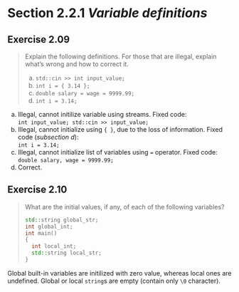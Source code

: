 # Section 2.2.1 _Variable definitions_

## Exercise 2.09

> Explain the following definitions. For those that are illegal, explain what’s wrong and how to correct it.
>
> <ol type="a">
>   <li><code>std::cin >> int input_value;</code></li>
>   <li><code>int i = { 3.14 };</code></li>
>   <li><code>double salary = wage = 9999.99;</code></li>
>   <li><code>int i = 3.14;</code></li>
> </ol>

<ol type="a">
    <li>
        Illegal, cannot initilize variable using streams. Fixed code:<br>
        <code>int input_value; std::cin >> input_value;</code>
    </li>
    <li>
        Illegal, cannot initialize using <code>{ }</code>, due to the loss of information. Fixed code (<i>subsection d</i>):<br>
        <code>int i = 3.14;</code>
    </li>
    <li>
        Illegal, cannot initialize list of variables using <code>=</code> operator. Fixed code:<br>
        <code>double salary, wage = 9999.99;</code>
    </li>
    <li>
        Correct.
    </li>
</ol>



## Exercise 2.10

> What are the initial values, if any, of each of the following variables?
>
> ```cpp
> std::string global_str;
> int global_int;
> int main()
> {
>   int local_int;
>   std::string local_str;
> }
>```

Global built-in variables are initilized with zero value, whereas local ones are undefined. Global or local `string`s are empty (contain only `\0` character).

